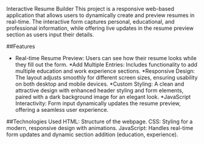 Interactive Resume Builder
This project is a responsive web-based application that allows users to dynamically create and preview resumes in real-time. The interactive form captures personal, educational, and professional information, while offering live updates in the resume preview section as users input their details.

##Features
* Real-time Resume Preview: Users can see how their resume looks while they fill out the form.
*Add Multiple Entries: Includes functionality to add multiple education and work experience sections.
*Responsive Design: The layout adjusts smoothly for different screen sizes, ensuring usability on both desktop and mobile devices.
*Custom Styling: A clean and attractive design with enhanced header styling and form elements, paired with a dark background image for an elegant look.
*JavaScript Interactivity: Form input dynamically updates the resume preview, offering a seamless user experience.

##Technologies Used
HTML: Structure of the webpage.
CSS: Styling for a modern, responsive design with animations.
JavaScript: Handles real-time form updates and dynamic section addition (education, experience).
